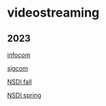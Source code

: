 # videostreaming
## 2023 
[infocom](https://infocom.info/day/1/track/Track%20E)

[sigcom](https://dl.acm.org/doi/proceedings/10.1145/3603269#heading9)

[NSDI fall](https://www.usenix.org/conference/nsdi23/fall-accepted-papers)

[NSDI spring](https://www.usenix.org/conference/nsdi23/spring-accepted-papers)
